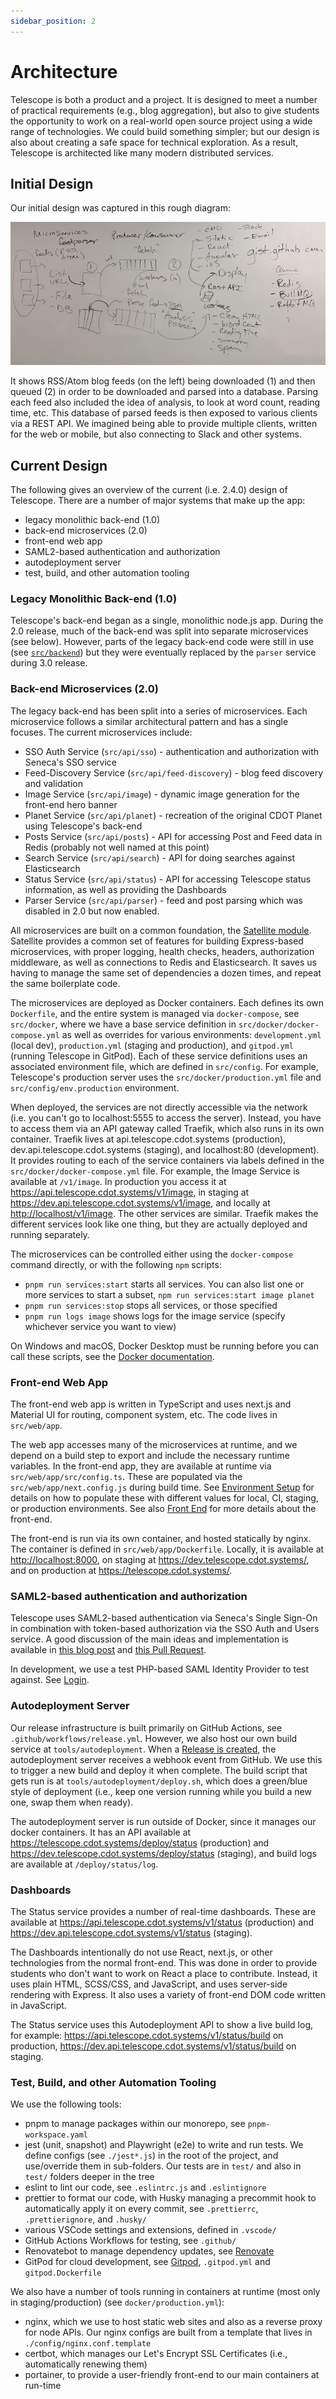 ```yaml
---
sidebar_position: 2
---
```


# Architecture

Telescope is both a product and a project. It is designed to meet a number of practical requirements (e.g., blog aggregation), but also to give students the opportunity to work on a real-world open source project using a wide range of technologies. We could build something simpler; but our design is also about creating a safe space for technical exploration. As a result, Telescope is architected like many modern distributed services.

## Initial Design

Our initial design was captured in this rough diagram:

![Original Telescope architecture](../static/img/initialProjectDiagram.jpeg)

It shows RSS/Atom blog feeds (on the left) being downloaded (1) and then queued (2) in order to be downloaded and parsed into a database. Parsing each feed also included the idea of analysis, to look at word count, reading time, etc. This database of parsed feeds is then exposed to various clients via a REST API. We imagined being able to provide multiple clients, written for the web or mobile, but also connecting to Slack and other systems.

## Current Design

The following gives an overview of the current (i.e. 2.4.0) design of Telescope. There are a number of major systems that make up the app:

- legacy monolithic back-end (1.0)
- back-end microservices (2.0)
- front-end web app
- SAML2-based authentication and authorization
- autodeployment server
- test, build, and other automation tooling

### Legacy Monolithic Back-end (1.0)

Telescope's back-end began as a single, monolithic node.js app. During the 2.0 release, much of the back-end was split into separate microservices (see below). However, parts of the legacy back-end code were still in use (see [`src/backend`](https://github.com/Seneca-CDOT/telescope/tree/d780d630abdd903b55a2a645b0f98ee96554e434/src/backend)) but they were eventually replaced by the `parser` service during 3.0 release.

### Back-end Microservices (2.0)

The legacy back-end has been split into a series of microservices. Each microservice follows a similar architectural pattern and has a single focuses. The current microservices include:

- SSO Auth Service (`src/api/sso`) - authentication and authorization with Seneca's SSO service
- Feed-Discovery Service (`src/api/feed-discovery`) - blog feed discovery and validation
- Image Service (`src/api/image`) - dynamic image generation for the front-end hero banner
- Planet Service (`src/api/planet`) - recreation of the original CDOT Planet using Telescope's back-end
- Posts Service (`src/api/posts`) - API for accessing Post and Feed data in Redis (probably not well named at this point)
- Search Service (`src/api/search`) - API for doing searches against Elasticsearch
- Status Service (`src/api/status`) - API for accessing Telescope status information, as well as providing the Dashboards
- Parser Service (`src/api/parser`) - feed and post parsing which was disabled in 2.0 but now enabled.

All microservices are built on a common foundation, the [Satellite module](https://github.com/Seneca-CDOT/telescope/tree/master/src/satellite). Satellite provides a common set of features for building Express-based microservices, with proper logging, health checks, headers, authorization middleware, as well as connections to Redis and Elasticsearch. It saves us having to manage the same set of dependencies a dozen times, and repeat the same boilerplate code.

The microservices are deployed as Docker containers. Each defines its own `Dockerfile`, and the entire system is managed via `docker-compose`, see `src/docker`, where we have a base service definition in `src/docker/docker-compose.yml` as well as overrides for various environments: `development.yml` (local dev), `production.yml` (staging and production), and `gitpod.yml` (running Telescope in GitPod). Each of these service definitions uses an associated environment file, which are defined in `src/config`. For example, Telescope's production server uses the `src/docker/production.yml` file and `src/config/env.production` environment.

When deployed, the services are not directly accessible via the network (i.e. you can't go to localhost:5555 to access the server). Instead, you have to access them via an API gateway called Traefik, which also runs in its own container. Traefik lives at api.telescope.cdot.systems (production), dev.api.telescope.cdot.systems (staging), and localhost:80 (development). It provides routing to each of the service containers via labels defined in the `src/docker/docker-compose.yml` file. For example, the Image Service is available at `/v1/image`. In production you access it at <https://api.telescope.cdot.systems/v1/image>, in staging at <https://dev.api.telescope.cdot.systems/v1/image>, and locally at <http://localhost/v1/image>. The other services are similar. Traefik makes the different services look like one thing, but they are actually deployed and running separately.

The microservices can be controlled either using the `docker-compose` command directly, or with the following `npm` scripts:

- `pnpm run services:start` starts all services. You can also list one or more services to start a subset, `npm run services:start image planet`
- `pnpm run services:stop` stops all services, or those specified
- `pnpm run logs image` shows logs for the image service (specify whichever service you want to view)

On Windows and macOS, Docker Desktop must be running before you can call these scripts, see the [Docker documentation](../docs/tools-and-technologies/docker.md).

### Front-end Web App

The front-end web app is written in TypeScript and uses next.js and Material UI for routing, component system, etc. The code lives in `src/web/app`.

The web app accesses many of the microservices at runtime, and we depend on a build step to export and include the necessary runtime variables. In the front-end app, they are available at runtime via `src/web/app/src/config.ts`. These are populated via the `src/web/app/next.config.js` during build time. See [Environment Setup](../docs/getting-started/environment-setup.md) for details on how to populate these with different values for local, CI, staging, or production environments. See also [Front End](../docs/tools-and-technologies/nextjs.md) for more details about the front-end.

The front-end is run via its own container, and hosted statically by nginx. The container is defined in `src/web/app/Dockerfile`. Locally, it is available at <http://localhost:8000>, on staging at <https://dev.telescope.cdot.systems/>, and on production at <https://telescope.cdot.systems/>.

### SAML2-based authentication and authorization

Telescope uses SAML2-based authentication via Seneca's Single Sign-On in combination with token-based authorization via the SSO Auth and Users service. A good discussion of the main ideas and implementation is available in [this blog post](https://blog.humphd.org/not-so-simple-saml/) and [this Pull Request](https://github.com/Seneca-CDOT/telescope/pull/1796#issue-812477759).

In development, we use a test PHP-based SAML Identity Provider to test against. See [Login](../docs/tools-and-technologies/login.md).

### Autodeployment Server

Our release infrastructure is built primarily on GitHub Actions, see `.github/workflows/release.yml`. However, we also host our own build service at `tools/autodeployment`. When a [Release is created](../docs/contributing/release.md), the autodeployment server receives a webhook event from GitHub. We use this to trigger a new build and deploy it when complete. The build script that gets run is at `tools/autodeployment/deploy.sh`, which does a green/blue style of deployment (i.e., keep one version running while you build a new one, swap them when ready).

The autodeployment server is run outside of Docker, since it manages our docker containers. It has an API available at <https://telescope.cdot.systems/deploy/status> (production) and <https://dev.telescope.cdot.systems/deploy/status> (staging), and build logs are available at `/deploy/status/log`.

### Dashboards

The Status service provides a number of real-time dashboards. These are available at <https://api.telescope.cdot.systems/v1/status> (production) and <https://dev.api.telescope.cdot.systems/v1/status> (staging).

The Dashboards intentionally do not use React, next.js, or other technologies from the normal front-end. This was done in order to provide students who don't want to work on React a place to contribute. Instead, it uses plain HTML, SCSS/CSS, and JavaScript, and uses server-side rendering with Express. It also uses a variety of front-end DOM code written in JavaScript.

The Status service uses this Autodeployment API to show a live build log, for example: <https://api.telescope.cdot.systems/v1/status/build> on production, <https://dev.api.telescope.cdot.systems/v1/status/build> on staging.

### Test, Build, and other Automation Tooling

We use the following tools:

- pnpm to manage packages within our monorepo, see `pnpm-workspace.yaml`
- jest (unit, snapshot) and Playwright (e2e) to write and run tests. We define configs (see `./jest*.js`) in the root of the project, and use/override them in sub-folders. Our tests are in `test/` and also in `test/` folders deeper in the tree
- eslint to lint our code, see `.eslintrc.js` and `.eslintignore`
- prettier to format our code, with Husky managing a precommit hook to automatically apply it on every commit, see `.prettierrc`, `.prettierignore`, and `.husky/`
- various VSCode settings and extensions, defined in `.vscode/`
- GitHub Actions Workflows for testing, see `.github/`
- Renovatebot to manage dependency updates, see [Renovate](../docs/tools-and-technologies/renovate.md)
- GitPod for cloud development, see [Gitpod](../docs/contributing/git-workflow.md), `.gitpod.yml` and `gitpod.Dockerfile`

We also have a number of tools running in containers at runtime (most only in staging/production) (see `docker/production.yml`):

- nginx, which we use to host static web sites and also as a reverse proxy for node APIs. Our nginx configs are built from a template that lives in `./config/nginx.conf.template`
- certbot, which manages our Let's Encrypt SSL Certificates (i.e., automatically renewing them)
- portainer, to provide a user-friendly front-end to our main containers at run-time
